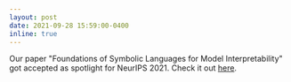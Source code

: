 ```yaml
---
layout: post
date: 2021-09-28 15:59:00-0400
inline: true
---
```


Our paper "Foundations of Symbolic Languages for Model Interpretability" got accepted as spotlight for NeurIPS 2021. Check it out [here](https://arxiv.org/abs/2110.02376).
